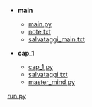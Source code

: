 * **main**  
    * [main.py](https://github.com/tonnocotto/Text-Advenutre/blob/main/main/main.py)
    * [note.txt](https://github.com/tonnocotto/Text-Advenutre/blob/main/main/note.txt)
    * [salvataggi_main.txt](https://github.com/tonnocotto/Text-Advenutre/blob/main/main/salvataggi_main.txt)

* **cap_1**
    * [cap_1.py](https://github.com/tonnocotto/Text-Advenutre/blob/main/cap_1/cap_1.py)
    * [salvataggi.txt](https://github.com/tonnocotto/Text-Advenutre/blob/main/cap_1/salvataggi.txt)
    * [master_mind.py](https://github.com/tonnocotto/Text-Advenutre/blob/main/cap_1/master_mind.py)

[run.py](https://github.com/tonnocotto/Text-Advenutre/blob/main/run.py)

